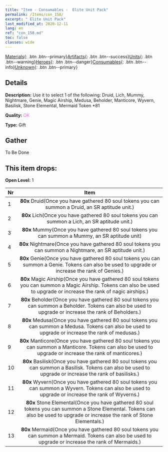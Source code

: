 ```yaml
---
title: "Item - Consumables -  Elite Unit Pack"
permalink: /Items/con_158/
excerpt: " Elite Unit Pack"
last_modified_at: 2020-12-11
lang: en
ref: "con_158.md"
toc: false
classes: wide
---
```

 [Materials](/Items/){: .btn .btn--primary}[Artifacts](/Items/Artifacts/){: .btn .btn--success}[Units](/Items/Units/){: .btn .btn--warning}[Heroes](/Items/Heroes/){: .btn .btn--danger}[Consumables](/Items/Consumables/){: .btn .btn--info}[Unknown](/Items/Unknown/){: .btn .btn--primary}

## Details
 **Description:** Use it to select 1 of the following: Druid, Lich, Mummy, Nightmare, Genie, Magic Airship, Medusa, Beholder, Manticore, Wyvern, Basilisk, Stone Elemental, Mermaid Token *81

 **Quality:** <span style="color: #DA70D6">OK</span>

 **Type:** Gift

## Gather

  To Be Done

## This item drops:

 **Open Level:** 1

  | Nr |      Item    |
  |:---|:------------:|
  | 1 |  **80x** Druid(Once you have gathered 80 soul tokens you can summon a Druid, an SR aptitude unit.) | 
  | 2 |  **80x** Lich(Once you have gathered 80 soul tokens you can summon a Lich, an SR aptitude unit.) | 
  | 3 |  **80x** Mummy(Once you have gathered 80 soul tokens you can summon a Mummy, an SR aptitude unit) | 
  | 4 |  **80x** Nightmare(Once you have gathered 80 soul tokens you can summon a Nightmare, an SR aptitude unit.) | 
  | 5 |  **80x** Genie(Once you have gathered 80 soul tokens you can summon a Genie. Tokens can also be used to upgrade or increase the rank of Genies.) | 
  | 6 |  **80x** Magic Airship(Once you have gathered 80 soul tokens you can summon a Magic Airship. Tokens can also be used to upgrade or increase the rank of nagic airships.) | 
  | 7 |  **80x** Beholder(Once you have gathered 80 soul tokens you can summon a Beholder. Tokens can also be used to upgrade or increase the rank of Beholders.) | 
  | 8 |  **80x** Medusa(Once you have gathered 80 soul tokens you can summon a Medusa. Tokens can also be used to upgrade or increase the rank of medusas.) | 
  | 9 |  **80x** Manticore(Once you have gathered 80 soul tokens you can summon a Manticore. Tokens can also be used to upgrade or increase the rank of manticores.) | 
  | 10 |  **80x** Basilisk(Once you have gathered 80 soul tokens you can summon a Basilisk. Tokens can also be used to upgrade or increase the rank of basilisks.) | 
  | 11 |  **80x** Wyvern(Once you have gathered 80 soul tokens you can summon a Wyvern. Tokens can also be used to upgrade or increase the rank of Wyverns.) | 
  | 12 |  **80x** Stone Elemental(Once you have gathered 80 soul tokens you can summon a Stone Elemental. Tokens can also be used to upgrade or increase the rank of Stone Elementals.) | 
  | 13 |  **80x** Mermaid(Once you have gathered 80 soul tokens you can summon a Mermaid. Tokens can also be used to upgrade or increase the rank of Mermaids.) | 
